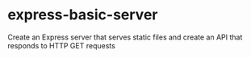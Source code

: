 # express-basic-server
Create an Express server that serves static files and create an API that responds to HTTP GET requests
